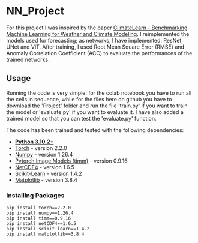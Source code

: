 # NN_Project
For this project I was inspired by the paper [ClimateLearn - Benchmarking Machine Learning for Weather and Climate Modeling](https://arxiv.org/pdf/2307.01909.pdf#:~:text=ClimateLearn%20supports%20data%20pre%2D%20processing,weather%20forecasting%2C%20downscaling%2C%20and%20climate). I reimplemented the models used for forecasting; as networks, I have implemented: ResNet, UNet and ViT. After training, I used Root Mean Square Error (RMSE) and Anomaly Correlation Coefficient (ACC) to evaluate the performances of the trained networks.

## Usage
Running the code is very simple: for the colab notebook you have to run all the cells in sequence, while for the files here on github you have to download the 'Project' folder and run the file 'train.py' if you want to train the model or 'evaluate.py' if you want to evaluate it. I have also added a trained model so that you can test the 'evaluate.py' function.

The code has been trained and tested with the following dependencies:
* [**Python 3.10.2+**](https://www.python.org/)
* [Torch](https://pytorch.org/) - version 2.2.0
* [Numpy](https://scipy.org/install.html) - version 1.26.4
* [Pytorch Image Models (timm)](https://timm.fast.ai/) - version 0.9.16
* [NetCDF4](https://unidata.github.io/netcdf4-python/) - version 1.6.5
* [Scikit-Learn](https://scikit-learn.org/stable/install.html) - version 1.4.2
* [Matplotlib](https://matplotlib.org/stable/users/installing/index.html#installation) - version 3.8.4

### Installing Packages
```
pip install torch==2.2.0
pip install numpy==1.26.4
pip install timm==0.9.16
pip install netCDF4==1.6.5
pip install scikit-learn==1.4.2
pip install matplotlib==3.8.4
```
